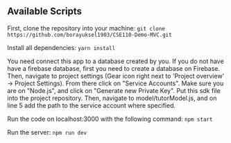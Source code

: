 ## Available Scripts

First, clone the repository into your machine:
`git clone https://github.com/borayuksel1903/CSE110-Demo-MVC.git`

Install all dependencies:
`yarn install`

You need connect this app to a database created by you. If you do not have have a firebase database, first you need to create a database on Firebase. 
Then, navigate to project settings (Gear icon right next to 'Project overview' -> Project Settings). From there click on "Service Accounts". Make sure you are on "Node.js", and click on "Generate new Private Key". Put this sdk file into the project repository. Then, navigate to model/tutorModel.js, and on line 5 add the path to the service account where specified. 

Run the code on localhost:3000 with the following command:
`npm start`

Run the server:
`npm run dev`